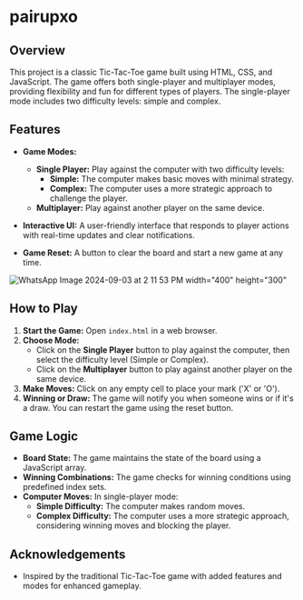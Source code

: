 # pairupxo

## Overview

This project is a classic Tic-Tac-Toe game built using HTML, CSS, and JavaScript. The game offers both single-player and multiplayer modes, providing flexibility and fun for different types of players. The single-player mode includes two difficulty levels: simple and complex.

## Features

- **Game Modes:**
  - **Single Player:** Play against the computer with two difficulty levels:
    - **Simple:** The computer makes basic moves with minimal strategy.
    - **Complex:** The computer uses a more strategic approach to challenge the player.
  - **Multiplayer:** Play against another player on the same device.
  
- **Interactive UI:** A user-friendly interface that responds to player actions with real-time updates and clear notifications.

- **Game Reset:** A button to clear the board and start a new game at any time.

![WhatsApp Image 2024-09-03 at 2 11 53 PM](https://github.com/user-attachments/assets/e07b16c1-8f3e-47e9-bea8-fe7f381cb7a3) width="400" height="300"

## How to Play

1. **Start the Game:** Open `index.html` in a web browser.
2. **Choose Mode:** 
   - Click on the **Single Player** button to play against the computer, then select the difficulty level (Simple or Complex).
   - Click on the **Multiplayer** button to play against another player on the same device.
3. **Make Moves:** Click on any empty cell to place your mark ('X' or 'O').
4. **Winning or Draw:** The game will notify you when someone wins or if it's a draw. You can restart the game using the reset button.

## Game Logic

- **Board State:** The game maintains the state of the board using a JavaScript array.
- **Winning Combinations:** The game checks for winning conditions using predefined index sets.
- **Computer Moves:** In single-player mode:
  - **Simple Difficulty:** The computer makes random moves.
  - **Complex Difficulty:** The computer uses a more strategic approach, considering winning moves and blocking the player.

## Acknowledgements

- Inspired by the traditional Tic-Tac-Toe game with added features and modes for enhanced gameplay.
